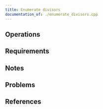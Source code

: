 ```yaml
---
title: Enumerate divisors
documentation_of: ./enumerate_divisors.cpp
---
```


## Operations

## Requirements

## Notes

## Problems

## References
